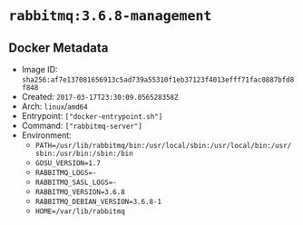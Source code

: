 # `rabbitmq:3.6.8-management`

## Docker Metadata

- Image ID: `sha256:af7e137081656913c5ad739a55310f1eb37123f4013efff71fac0887bfd8f848`
- Created: `2017-03-17T23:30:09.056528358Z`
- Arch: `linux`/`amd64`
- Entrypoint: `["docker-entrypoint.sh"]`
- Command: `["rabbitmq-server"]`
- Environment:
  - `PATH=/usr/lib/rabbitmq/bin:/usr/local/sbin:/usr/local/bin:/usr/sbin:/usr/bin:/sbin:/bin`
  - `GOSU_VERSION=1.7`
  - `RABBITMQ_LOGS=-`
  - `RABBITMQ_SASL_LOGS=-`
  - `RABBITMQ_VERSION=3.6.8`
  - `RABBITMQ_DEBIAN_VERSION=3.6.8-1`
  - `HOME=/var/lib/rabbitmq`

